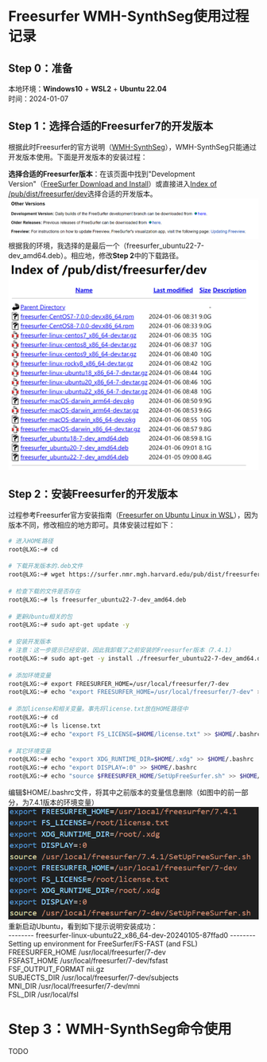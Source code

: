 # Freesurfer WMH-SynthSeg使用过程记录

## Step 0：准备
本地环境：**Windows10** + **WSL2** + **Ubuntu 22.04**  
时间：2024-01-07

## Step 1：选择合适的Freesurfer7的开发版本
根据此时Freesurfer的官方说明（[WMH-SynthSeg](https://surfer.nmr.mgh.harvard.edu/fswiki/WMH-SynthSeg)），WMH-SynthSeg只能通过开发版本使用。下面是开发版本的安装过程：

**选择合适的Freesurfer版本**：在该页面中找到"Development Version"（[FreeSurfer Download and Install](https://surfer.nmr.mgh.harvard.edu/fswiki/DownloadAndInstall)）或直接进入[Index of /pub/dist/freesurfer/dev](https://surfer.nmr.mgh.harvard.edu/pub/dist/freesurfer/dev/)选择合适的开发版本。  
![进入开发版本界面](WMH-SynthSeg_1.png)  
根据我的环境，我选择的是最后一个（freesurfer_ubuntu22-7-dev_amd64.deb）。相应地，修改**Step 2**中的下载路径。  
![开发版本界面](WMH-SynthSeg_2.png)

## Step 2：安装Freesurfer的开发版本
过程参考Freesurfer官方安装指南（[Freesurfer on Ubuntu Linux in WSL](https://surfer.nmr.mgh.harvard.edu/fswiki/FS7_wsl_ubuntu)），因为版本不同，修改相应的地方即可。具体安装过程如下：  
```bash
# 进入HOME路径
root@LXG:~# cd

# 下载开发版本的.deb文件
root@LXG:~# wget https://surfer.nmr.mgh.harvard.edu/pub/dist/freesurfer/dev/freesurfer_ubuntu22-7-dev_amd64.deb

# 检查下载的文件是否存在
root@LXG:~# ls freesurfer_ubuntu22-7-dev_amd64.deb

# 更新Ubuntu相关的包
root@LXG:~# sudo apt-get update -y

# 安装开发版本
# 注意：这一步提示已经安装，因此我卸载了之前安装的Freesurfer版本（7.4.1）
root@LXG:~# sudo apt-get -y install ./freesurfer_ubuntu22-7-dev_amd64.deb

# 添加环境变量
root@LXG:~# export FREESURFER_HOME=/usr/local/freesurfer/7-dev
root@LXG:~# echo "export FREESURFER_HOME=/usr/local/freesurfer/7-dev" >> $HOME/.bashrc

# 添加license和相关变量。事先将license.txt放在HOME路径中
root@LXG:~# cd
root@LXG:~# ls license.txt
root@LXG:~# echo "export FS_LICENSE=$HOME/license.txt" >> $HOME/.bashrc

# 其它环境变量
root@LXG:~# echo "export XDG_RUNTIME_DIR=$HOME/.xdg" >> $HOME/.bashrc
root@LXG:~# echo "export DISPLAY=:0" >> $HOME/.bashrc
root@LXG:~# echo "source $FREESURFER_HOME/SetUpFreeSurfer.sh" >> $HOME/.bashrc
```
编辑$HOME/.bashrc文件，将其中之前版本的变量信息删除（如图中的前一部分，为7.4.1版本的环境变量）
![删除其他版本的环境变量](WMH-SynthSeg_3.png)   
重新启动Ubuntu，看到如下提示说明安装成功：   
-------- freesurfer-linux-ubuntu22_x86_64-dev-20240105-87ffad0 --------  
Setting up environment for FreeSurfer/FS-FAST (and FSL)  
FREESURFER_HOME   /usr/local/freesurfer/7-dev  
FSFAST_HOME       /usr/local/freesurfer/7-dev/fsfast  
FSF_OUTPUT_FORMAT nii.gz  
SUBJECTS_DIR      /usr/local/freesurfer/7-dev/subjects  
MNI_DIR           /usr/local/freesurfer/7-dev/mni  
FSL_DIR           /usr/local/fsl

# Step 3：WMH-SynthSeg命令使用
TODO